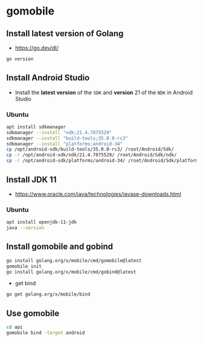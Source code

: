 # gomobile

## Install latest version of Golang

- https://go.dev/dl/

```bash
go version
```

## Install Android Studio

- Install the **latest version** of the `SDK` and **version** 21 of the `NDK` in Android Studio

### Ubuntu

```bash
apt install sdkmanager
sdkmanager --install "ndk;21.4.7075529"
sdkmanager --install "build-tools;35.0.0-rc3"
sdkmanager --install "platforms;android-34"
cp /opt/android-sdk/build-tools/35.0.0-rc3/ /root/Android/Sdk/
cp -r /opt/android-sdk/ndk/21.4.7075529/ /root/Android/Sdk/ndk/
cp -r /opt/android-sdk/platforms/android-34/ /root/Android/Sdk/platforms/
```

## Install JDK 11

- https://www.oracle.com/java/technologies/javase-downloads.html

### Ubuntu

```bash
apt install openjdk-11-jdk
java --version
```

## Install gomobile and gobind

```bash
go install golang.org/x/mobile/cmd/gomobile@latest
gomobile init
go install golang.org/x/mobile/cmd/gobind@latest
```

- get bind

```bash
go get golang.org/x/mobile/bind
```

## Use gomobile

```bash
cd api
gomobile bind -target android 
```
